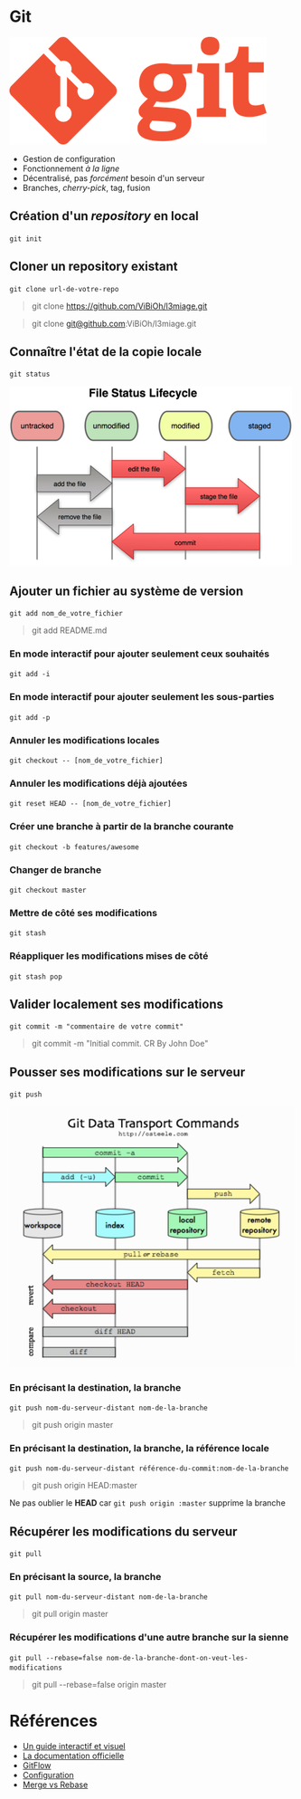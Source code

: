 # Git

![](img/git_logo.png)

- Gestion de configuration
- Fonctionnement _à la ligne_
- Décentralisé, pas _forcément_ besoin d'un serveur
- Branches, _cherry-pick_, tag, fusion

## Création d'un _repository_ en local

`git init`

## Cloner un repository existant

`git clone url-de-votre-repo`

> git clone https://github.com/ViBiOh/l3miage.git

> git clone git@github.com:ViBiOh/l3miage.git

## Connaître l'état de la copie locale

`git status`

![](img/git_lifecycle.png)

## Ajouter un fichier au système de version

`git add nom_de_votre_fichier`

> git add README.md

### En mode interactif pour ajouter seulement ceux souhaités

`git add -i`

### En mode interactif pour ajouter seulement les sous-parties

`git add -p`

### Annuler les modifications locales

`git checkout -- [nom_de_votre_fichier]`

### Annuler les modifications déjà ajoutées

`git reset HEAD -- [nom_de_votre_fichier]`

### Créer une branche à partir de la branche courante

`git checkout -b features/awesome`

### Changer de branche

`git checkout master`

### Mettre de côté ses modifications

`git stash`

### Réappliquer les modifications mises de côté

`git stash pop`

## Valider localement ses modifications

`git commit -m "commentaire de votre commit"`

> git commit -m "Initial commit. CR By John Doe"

## Pousser ses modifications sur le serveur

`git push`

![](img/git_remote.png)

### En précisant la destination, la branche

`git push nom-du-serveur-distant nom-de-la-branche`

> git push origin master

### En précisant la destination, la branche, la référence locale

`git push nom-du-serveur-distant référence-du-commit:nom-de-la-branche`

> git push origin HEAD:master

Ne pas oublier le **HEAD** car `git push origin :master` supprime la branche

## Récupérer les modifications du serveur

`git pull`

### En précisant la source, la branche

`git pull nom-du-serveur-distant nom-de-la-branche`

> git pull origin master

### Récupérer les modifications d'une autre branche sur la sienne

`git pull --rebase=false nom-de-la-branche-dont-on-veut-les-modifications`

> git pull --rebase=false origin master

# Références

- [Un guide interactif et visuel](http://git-school.github.io/visualizing-git/#free)
- [La documentation officielle](http://git-scm.com/book/fr/v1)
- [GitFlow](http://nvie.com/posts/a-successful-git-branching-model/)
- [Configuration](https://delicious-insights.com/fr/articles/configuration-git/)
- [Merge vs Rebase](https://medium.com/@porteneuve/getting-solid-at-git-rebase-vs-merge-4fa1a48c53aa)
